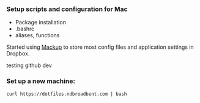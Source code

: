 ### Setup scripts and configuration for Mac

* Package installation
* .bashrc
* aliases, functions

Started using [Mackup](https://github.com/lra/mackup) to store most config files and application settings in Dropbox.

testing github dev

### Set up a new machine:

```
curl https://dotfiles.ndbroadbent.com | bash
```
